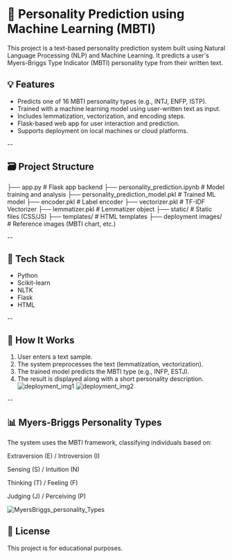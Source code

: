 # 🧠 Personality Prediction using Machine Learning (MBTI)

This project is a text-based personality prediction system built using Natural Language Processing (NLP) and Machine Learning. It predicts a user's Myers-Briggs Type Indicator (MBTI) personality type from their written text.

## 💡 Features

- Predicts one of 16 MBTI personality types (e.g., INTJ, ENFP, ISTP).
- Trained with a machine learning model using user-written text as input.
- Includes lemmatization, vectorization, and encoding steps.
- Flask-based web app for user interaction and prediction.
- Supports deployment on local machines or cloud platforms.

--

## 🗃️ Project Structure

├── app.py # Flask app backend
├── personality_prediction.ipynb # Model training and analysis
├── personality_prediction_model.pkl # Trained ML model
├── encoder.pkl # Label encoder
├── vectorizer.pkl # TF-IDF Vectorizer
├── lemmatizer.pkl # Lemmatizer object
├── static/ # Static files (CSS/JS)
├── templates/ # HTML templates
├── deployment images/ # Reference images (MBTI chart, etc.)

--

## 🧪 Tech Stack

- Python
- Scikit-learn
- NLTK
- Flask
- HTML

--

## 🔄 How It Works

1. User enters a text sample.
2. The system preprocesses the text (lemmatization, vectorization).
3. The trained model predicts the MBTI type (e.g., INFP, ESTJ).
4. The result is displayed along with a short personality description.
   ![deployment_img1](https://github.com/user-attachments/assets/c6d8cec0-abee-4f55-9348-0b219224a2f4)
   ![deployment_img2](https://github.com/user-attachments/assets/829a2c00-9935-4a5f-b9b8-05c94eacc3e2)

--


## 📊 Myers-Briggs Personality Types
The system uses the MBTI framework, classifying individuals based on:

Extraversion (E) / Introversion (I)

Sensing (S) / Intuition (N)

Thinking (T) / Feeling (F)

Judging (J) / Perceiving (P)

![MyersBriggs_personality_Types](https://github.com/user-attachments/assets/8e8592ac-a951-48d3-a273-c96ff0fb2a6e)



## 📄 License
This project is for educational purposes.
